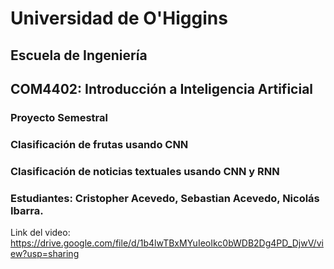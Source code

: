 # Universidad de O'Higgins

## Escuela de Ingeniería
## COM4402: Introducción a Inteligencia Artificial

### **Proyecto Semestral**

### **Clasificación de frutas usando CNN**
### **Clasificación de noticias textuales usando CNN y RNN**

### Estudiantes: Cristopher Acevedo, Sebastian Acevedo, Nicolás Ibarra.
Link del video: https://drive.google.com/file/d/1b4lwTBxMYuIeoIkc0bWDB2Dg4PD_DjwV/view?usp=sharing
